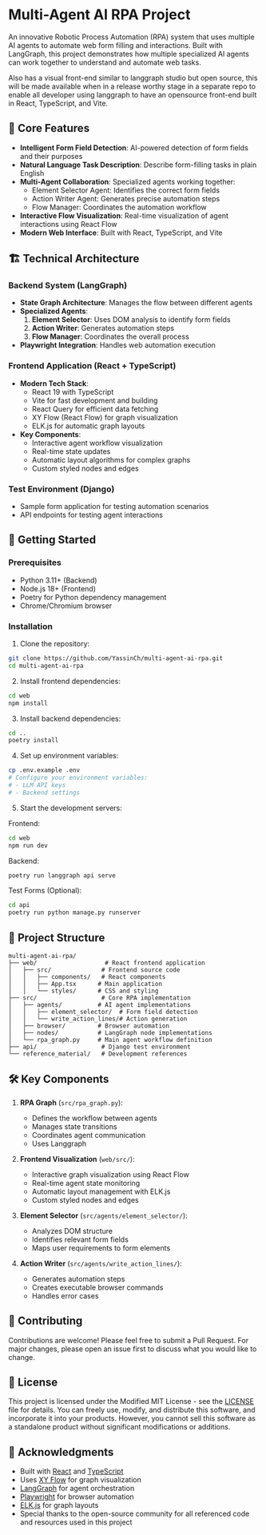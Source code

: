 # Multi-Agent AI RPA Project

An innovative Robotic Process Automation (RPA) system that uses multiple AI agents to automate web form filling and interactions. Built with LangGraph, this project demonstrates how multiple specialized AI agents can work together to understand and automate web tasks. 

Also has a visual front-end similar to langgraph studio but open source, this will be made available when in a release worthy stage in a separate repo to enable all developer using langgraph to have an opensource front-end built in React, TypeScript, and Vite.

## 🌟 Core Features

- **Intelligent Form Field Detection**: AI-powered detection of form fields and their purposes
- **Natural Language Task Description**: Describe form-filling tasks in plain English
- **Multi-Agent Collaboration**: Specialized agents working together:
  - Element Selector Agent: Identifies the correct form fields
  - Action Writer Agent: Generates precise automation steps
  - Flow Manager: Coordinates the automation workflow
- **Interactive Flow Visualization**: Real-time visualization of agent interactions using React Flow
- **Modern Web Interface**: Built with React, TypeScript, and Vite

## 🏗️ Technical Architecture

### Backend System (LangGraph)
- **State Graph Architecture**: Manages the flow between different agents
- **Specialized Agents**:
  1. **Element Selector**: Uses DOM analysis to identify form fields
  2. **Action Writer**: Generates automation steps
  3. **Flow Manager**: Coordinates the overall process
- **Playwright Integration**: Handles web automation execution

### Frontend Application (React + TypeScript)
- **Modern Tech Stack**:
  - React 19 with TypeScript
  - Vite for fast development and building
  - React Query for efficient data fetching
  - XY Flow (React Flow) for graph visualization
  - ELK.js for automatic graph layouts
- **Key Components**:
  - Interactive agent workflow visualization
  - Real-time state updates
  - Automatic layout algorithms for complex graphs
  - Custom styled nodes and edges

### Test Environment (Django)
- Sample form application for testing automation scenarios
- API endpoints for testing agent interactions

## 🚀 Getting Started

### Prerequisites
- Python 3.11+ (Backend)
- Node.js 18+ (Frontend)
- Poetry for Python dependency management
- Chrome/Chromium browser

### Installation

1. Clone the repository:
```bash
git clone https://github.com/YassinCh/multi-agent-ai-rpa.git
cd multi-agent-ai-rpa
```

2. Install frontend dependencies:
```bash
cd web
npm install
```

3. Install backend dependencies:
```bash
cd ..
poetry install
```

4. Set up environment variables:
```bash
cp .env.example .env
# Configure your environment variables:
# - LLM API keys
# - Backend settings
```

5. Start the development servers:

Frontend:
```bash
cd web
npm run dev
```

Backend:
```bash
poetry run langgraph api serve
```

Test Forms (Optional):
```bash
cd api
poetry run python manage.py runserver
```

## 📖 Project Structure

```
multi-agent-ai-rpa/
├── web/                   # React frontend application
│   ├── src/              # Frontend source code
│   │   ├── components/   # React components
│   │   ├── App.tsx      # Main application
│   │   └── styles/      # CSS and styling
├── src/                  # Core RPA implementation
│   ├── agents/          # AI agent implementations
│   │   ├── element_selector/  # Form field detection
│   │   └── write_action_lines/# Action generation
│   ├── browser/         # Browser automation
│   ├── nodes/           # LangGraph node implementations
│   └── rpa_graph.py     # Main agent workflow definition
├── api/                  # Django test environment
└── reference_material/   # Development references
```

## 🛠️ Key Components

1. **RPA Graph** (`src/rpa_graph.py`):
   - Defines the workflow between agents
   - Manages state transitions
   - Coordinates agent communication
   - Uses Langgraph

2. **Frontend Visualization** (`web/src/`):
   - Interactive graph visualization using React Flow
   - Real-time agent state monitoring
   - Automatic layout management with ELK.js
   - Custom styled nodes and edges

3. **Element Selector** (`src/agents/element_selector/`):
   - Analyzes DOM structure
   - Identifies relevant form fields
   - Maps user requirements to form elements

4. **Action Writer** (`src/agents/write_action_lines/`):
   - Generates automation steps
   - Creates executable browser commands
   - Handles error cases

## 🤝 Contributing

Contributions are welcome! Please feel free to submit a Pull Request. For major changes, please open an issue first to discuss what you would like to change.

## 📄 License

This project is licensed under the Modified MIT License - see the [LICENSE](LICENSE) file for details. You can freely use, modify, and distribute this software, and incorporate it into your products. However, you cannot sell this software as a standalone product without significant modifications or additions.

## 🙏 Acknowledgments

- Built with [React](https://reactjs.org/) and [TypeScript](https://www.typescriptlang.org/)
- Uses [XY Flow](https://reactflow.dev/) for graph visualization
- [LangGraph](https://github.com/langchain-ai/langgraph) for agent orchestration
- [Playwright](https://playwright.dev/) for browser automation
- [ELK.js](https://www.eclipse.org/elk/) for graph layouts
- Special thanks to the open-source community for all referenced code and resources used in this project
